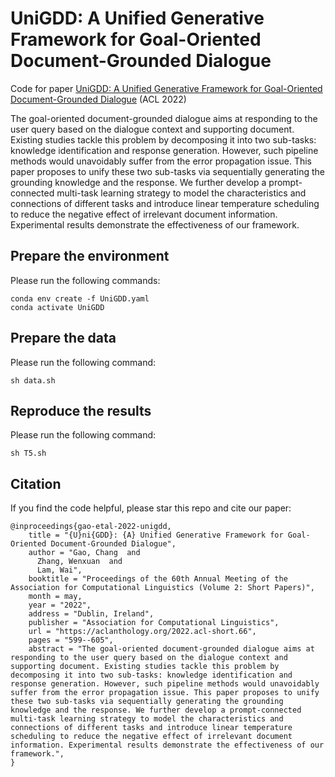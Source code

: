# UniGDD: A Unified Generative Framework for Goal-Oriented Document-Grounded Dialogue


Code for paper [UniGDD: A Unified Generative Framework for Goal-Oriented Document-Grounded Dialogue](https://aclanthology.org/2022.acl-short.66/) (ACL 2022)

The goal-oriented document-grounded dialogue aims at responding to the user query based on the dialogue context and supporting document. Existing studies tackle this problem by decomposing it into two sub-tasks: knowledge identification and response generation. However, such pipeline methods would unavoidably suffer from the error propagation issue. This paper proposes to unify these two sub-tasks via sequentially generating the grounding knowledge and the response. We further develop a prompt-connected multi-task learning strategy to model the characteristics and connections of different tasks and introduce linear temperature scheduling to reduce the negative effect of irrelevant document information. Experimental results demonstrate the effectiveness of our framework.

## Prepare the environment

Please run the following commands:

``````
conda env create -f UniGDD.yaml
conda activate UniGDD
``````

## Prepare the data

Please run the following command:

``````
sh data.sh
``````

## Reproduce the results

Please run the following command:

``````
sh T5.sh
``````



## Citation
If you find the code helpful, please star this repo and cite our paper:
```
@inproceedings{gao-etal-2022-unigdd,
    title = "{U}ni{GDD}: {A} Unified Generative Framework for Goal-Oriented Document-Grounded Dialogue",
    author = "Gao, Chang  and
      Zhang, Wenxuan  and
      Lam, Wai",
    booktitle = "Proceedings of the 60th Annual Meeting of the Association for Computational Linguistics (Volume 2: Short Papers)",
    month = may,
    year = "2022",
    address = "Dublin, Ireland",
    publisher = "Association for Computational Linguistics",
    url = "https://aclanthology.org/2022.acl-short.66",
    pages = "599--605",
    abstract = "The goal-oriented document-grounded dialogue aims at responding to the user query based on the dialogue context and supporting document. Existing studies tackle this problem by decomposing it into two sub-tasks: knowledge identification and response generation. However, such pipeline methods would unavoidably suffer from the error propagation issue. This paper proposes to unify these two sub-tasks via sequentially generating the grounding knowledge and the response. We further develop a prompt-connected multi-task learning strategy to model the characteristics and connections of different tasks and introduce linear temperature scheduling to reduce the negative effect of irrelevant document information. Experimental results demonstrate the effectiveness of our framework.",
}
```

